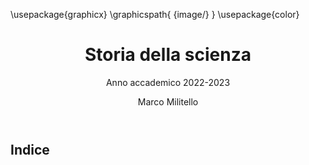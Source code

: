 ---
documentclass: article
fontsize: 12pt

header-includes: |
    \usepackage{graphicx}
    \graphicspath{ {image/} }
    \usepackage{color}

title: Storia della scienza
subtitle: Anno accademico 2022-2023
author: Marco Militello

geometry:
    - a4paper
    - right=1cm
    - left=1cm
    - top=2.5cm
    - bottom=2cm

toc: true
toc-title: Indice
---
